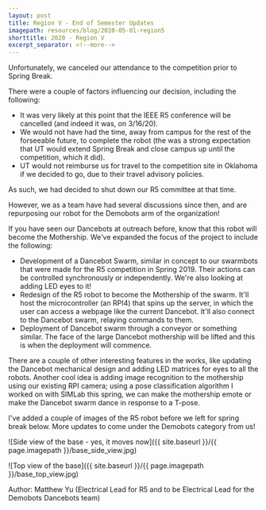 ```yaml
---
layout: post
title: Region V - End of Semester Updates
imagepath: resources/blog/2020-05-01-region5
shorttitle: 2020 - Region V
excerpt_separator: <!--more-->
---
```


Unfortunately, we canceled our attendance to the competition prior to Spring Break.

<!--more-->

There were a couple of factors influencing our decision, including the following:
* It was very likely at this point that the IEEE R5 conference will be cancelled (and indeed it was, on 3/16/20).
* We would not have had the time, away from campus for the rest of the forseeable future, to complete the robot (the was a strong expectation that UT would extend Spring Break and close campus up until the competition, which it did).
* UT would not reimburse us for travel to the competition site in Oklahoma if we decided to go, due to their travel advisory policies.

As such, we had decided to shut down our R5 committee at that time.

However, we as a team have had several discussions since then, and are repurposing our robot for the Demobots arm of the organization!

If you have seen our Dancebots at outreach before, know that this robot will become the Mothership. We've expanded the focus of the project to include the following:
* Development of a Dancebot Swarm, similar in concept to our swarmbots that were made for the R5 competition in Spring 2019. Their actions can be controlled synchronously or independently. We're also looking at adding LED eyes to it!
* Redesign of the R5 robot to become the Mothership of the swarm. It'll host the microcontroller (an RPI4) that spins up the server, in which the user can access a webpage like the current Dancebot. It'll also connect to the Dancebot swarm, relaying commands to them.
* Deployment of Dancebot swarm through a conveyor or something similar. The face of the large Dancebot mothership will be lifted and this is when the deployment will commence.

There are a couple of other interesting features in the works, like updating the Dancebot mechanical design and adding LED matrices for eyes to all the robots. Another cool idea is adding image recognition to the mothership using our existing RPI camera; using a pose classification algorithm I worked on with SIMLab this spring, we can make the mothership emote or make the Dancebot swarm dance in response to a T-pose.

I've added a couple of images of the R5 robot before we left for spring break below. More updates to come under the Demobots category from us!

![Side view of the base - yes, it moves now]({{ site.baseurl }}/{{ page.imagepath }}/base_side_view.jpg)

![Top view of the base]({{ site.baseurl }}/{{ page.imagepath }}/base_top_view.jpg)



Author: Matthew Yu (Electrical Lead for R5 and to be Electrical Lead for the Demobots Dancebots team)
